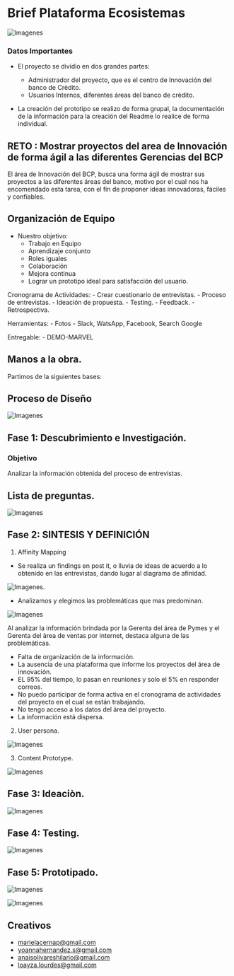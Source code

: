 # Brief Plataforma Ecosistemas

![Imagenes](assets/images/portada.png)


### Datos Importantes

- El proyecto se dividio en dos grandes partes:
    * Administrador del proyecto, que es el centro de Innovación del banco de Crèdito.
    * Usuarios Internos, diferentes áreas del banco de crédito.

- La creación del prototipo se realizo de forma grupal, la documentación de la información para la creación del Readme lo realice de forma individual.

## RETO : Mostrar proyectos del area de Innovación de forma ágil a las diferentes Gerencias del BCP

El área de Innovación del BCP, busca una forma ágil de mostrar sus proyectos a las diferentes áreas del banco, motivo por el cual nos ha encomendado esta tarea, con el fin de proponer ideas innovadoras, fáciles y confiables.

## Organización de Equipo
* Nuestro objetivo:
    - Trabajo en Equipo
    - Aprendizaje conjunto
    - Roles iguales
    - Colaboración
    - Mejora continua
    - Lograr un prototipo ideal para satisfacción del usuario.

Cronograma de Actividades:
    - Crear cuestionario de entrevistas.
    - Proceso de entrevistas.
    - Ideación de propuesta.
    - Testing.
    - Feedback.
    - Retrospectiva.

Herramientas:
    - Fotos
    - Slack, WatsApp, Facebook, Search Google

Entregable:
    - DEMO-MARVEL

## Manos a la obra.
Partimos de la siguientes bases:

## Proceso de Diseño

![Imagenes](assets/images/proceso-ux.png) 

## Fase 1: Descubrimiento e Investigación.

### Objetivo
Analizar la información obtenida del proceso de entrevistas.

## Lista de preguntas.

![Imagenes](assets/images/cuestionarioPreguntasRespuestas.png)

## Fase 2: SINTESIS Y DEFINICIÓN

1. Affinity Mapping
-  Se realiza un findings en post it, o lluvia de ideas de acuerdo a lo obtenido en las entrevistas, dando lugar al diagrama de afinidad.

![Imagenes](assets/images/problematica.jpg).

- Analizamos y elegimos las problemáticas que mas predominan.

![Imagenes](assets/images/afinitymap.jpg)

Al analizar la información brindada por la Gerenta del área de Pymes y el Gerenta del àrea de ventas por internet, destaca alguna de las problemáticas.
-	Falta de organización de la información.
-	La ausencia de una plataforma que informe los proyectos del área de innovación.
-	EL 95% del tiempo, lo pasan en reuniones y solo el 5% en responder correos.
-	No puedo participar de forma activa en el cronograma de actividades del proyecto en el cual se están trabajando.
-	No tengo acceso a los datos del área del proyecto.
-	La información está dispersa.


2. User persona.

![Imagenes](assets/images/userpersona.png)


3. Content Prototype.

![Imagenes](assets/images/contentprototipe.png)

## Fase 3: Ideaciòn.

![Imagenes](assets/images/sketches.png)

## Fase 4: Testing.

![Imagenes](assets/images/testeo.jpg)

## Fase 5: Prototipado.

![Imagenes](assets/images/demoinnovacion.png)

![Imagenes](assets/images/demousuarios.png)

## Creativos
- marielacernap@gmail.com
- yoannahernandez.s@gmail.com
- anaisolivareshilario@gmail.com
- loayza.lourdes@gmail.com




